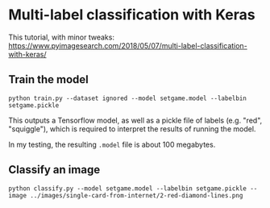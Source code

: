 # Multi-label classification with Keras

This tutorial, with minor tweaks: https://www.pyimagesearch.com/2018/05/07/multi-label-classification-with-keras/

## Train the model

```
python train.py --dataset ignored --model setgame.model --labelbin setgame.pickle
```

This outputs a Tensorflow model, as well as a pickle file of labels (e.g. "red", "squiggle"), which is required to interpret the results of running the model.

In my testing, the resulting `.model` file is about 100 megabytes.

## Classify an image

```
python classify.py --model setgame.model --labelbin setgame.pickle --image ../images/single-card-from-internet/2-red-diamond-lines.png
```

